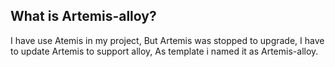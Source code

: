 
## What is Artemis-alloy?

I have use Atemis in my project, But Artemis was stopped to upgrade, I have to update Artemis to support alloy, As template i named it as Artemis-alloy.
